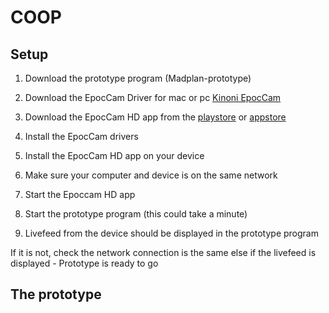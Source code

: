 # COOP


## Setup

1. Download the prototype program (Madplan-prototype)

2. Download the EpocCam Driver for mac or pc [Kinoni EpocCam](https://www.kinoni.com/)

3. Download the EpocCam HD app from the [playstore](https://play.google.com/store/apps/details?id=com.kinoni.webcampro) or [appstore](https://apps.apple.com/cz/app/epoccam-hd-webcam-for-mac-pc/id435355256)




4. Install the EpocCam drivers

5. Install the EpocCam HD app on your device

6. Make sure your computer and device is on the same network

7. Start the Epoccam HD app

8. Start the prototype program (this could take a minute)

9. Livefeed from the device should be displayed in the prototype program

If it is not, check the network connection is the same else if the livefeed is displayed - Prototype is ready to go

## The prototype

